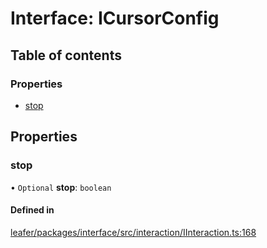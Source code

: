 # Interface: ICursorConfig

## Table of contents

### Properties

- [stop](ICursorConfig.md#stop)

## Properties

### stop

• `Optional` **stop**: `boolean`

#### Defined in

[leafer/packages/interface/src/interaction/IInteraction.ts:168](https://github.com/leaferjs/leafer/blob/a596007/packages/interface/src/interaction/IInteraction.ts#L168)
